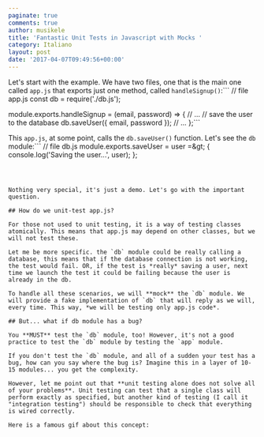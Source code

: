 ```yaml
---
paginate: true
comments: true
author: musikele
title: 'Fantastic Unit Tests in Javascript with Mocks '
category: Italiano
layout: post
date: '2017-04-07T09:49:56+00:00'
---
```



Let's start with the example. We have two files, one that is the main one called `app.js` that exports just one method, called `handleSignup()`:```
// file app.js
const db = require('./db.js');

module.exports.handleSignup = (email, password) => {
// ...
// save the user to the database
db.saveUser({ email, password });
// ...
};```



This `app.js`, at some point, calls the `db.saveUser()` function. Let's see the `db` module:```
// file db.js
module.exports.saveUser = user =&amp;gt; {
  console.log('Saving the user...', user);
};


```



Nothing very special, it's just a demo. Let's go with the important question.

## How do we unit-test app.js?

For those not used to unit testing, it is a way of testing classes atomically. This means that app.js may depend on other classes, but we will not test these.

Let me be more specific. the `db` module could be really calling a database, this means that if the database connection is not working, the test would fail. OR, if the test is *really* saving a user, next time we launch the test it could be failing because the user is already in the db.

To handle all these scenarios, we will **mock** the `db` module. We will provide a fake implementation of `db` that will reply as we will, every time. This way, *we will be testing only app.js code*.

## But... what if db module has a bug?

You **MUST** test the `db` module, too! However, it's not a good practice to test the `db` module by testing the `app` module.

If you don't test the `db` module, and all of a sudden your test has a bug, how can you say where the bug is? Imagine this in a layer of 10-15 modules... you get the complexity.

However, let me point out that **unit testing alone does not solve all of your problems**. Unit testing can test that a single class will perform exactly as specified, but another kind of testing (I call it "integration testing") should be responsible to check that everything is wired correctly.

Here is a famous gif about this concept:


